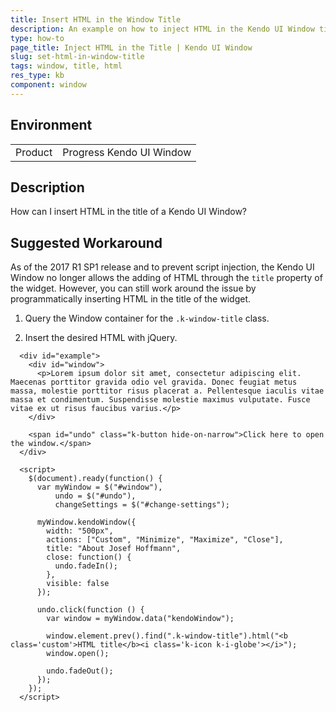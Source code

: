 ```yaml
---
title: Insert HTML in the Window Title
description: An example on how to inject HTML in the Kendo UI Window title.
type: how-to
page_title: Inject HTML in the Title | Kendo UI Window
slug: set-html-in-window-title
tags: window, title, html
res_type: kb
component: window
---
```


## Environment

<table>
 <tr>
  <td>Product</td>
  <td>Progress Kendo UI Window</td>
 </tr>
</table>

## Description

How can I insert HTML in the title of a Kendo UI Window?

## Suggested Workaround

As of the 2017 R1 SP1 release and to prevent script injection, the Kendo UI Window no longer allows the adding of HTML through the `title` property of the widget. However, you can still work around the issue by programmatically inserting HTML in the title of the widget.

1. Query the Window container for the `.k-window-title` class.

1. Insert the desired HTML with jQuery.

```dojo
  <div id="example">
    <div id="window">
      <p>Lorem ipsum dolor sit amet, consectetur adipiscing elit. Maecenas porttitor gravida odio vel gravida. Donec feugiat metus massa, molestie porttitor risus placerat a. Pellentesque iaculis vitae massa et condimentum. Suspendisse molestie maximus vulputate. Fusce vitae ex ut risus faucibus varius.</p>
    </div>

    <span id="undo" class="k-button hide-on-narrow">Click here to open the window.</span>
  </div>

  <script>
    $(document).ready(function() {
      var myWindow = $("#window"),
          undo = $("#undo"),
          changeSettings = $("#change-settings");

      myWindow.kendoWindow({
        width: "500px",
        actions: ["Custom", "Minimize", "Maximize", "Close"],
        title: "About Josef Hoffmann",
        close: function() {
          undo.fadeIn();
        },
        visible: false
      });

      undo.click(function () {
        var window = myWindow.data("kendoWindow");

        window.element.prev().find(".k-window-title").html("<b class='custom'>HTML title</b><i class='k-icon k-i-globe'></i>");
        window.open();

        undo.fadeOut();
      });
    });
  </script>
```
